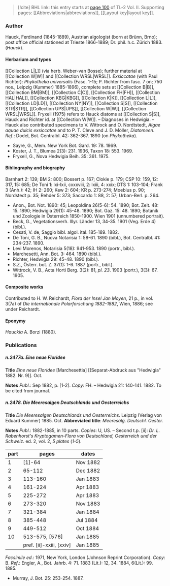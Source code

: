 > [!cite] BHL link: this entry starts at [page 100](https://www.biodiversitylibrary.org/item/103253#page/126/mode/1up) of TL-2 Vol. II.
> Supporting pages: [[Abbreviations|abbreviations]], [[Layout key|layout key]].

### Author

Hauck, Ferdinand (1845-1889), Austrian algologist (born at Brünn, Brno); post office official stationed at Trieste 1866-1889; Dr. phil. h.c. Zürich 1883. (*Hauck*).

#### Herbarium and types

[[Collection L|L]] (via herb. Weber-van Bosse); further material at [[Collection W|W]] and [[Collection WRSL|WRSL]]. *Exsiccatae* (with Paul Richter): *Phykotheka universalis* (Fasc. 1-15; P. Richter from fasc. 7 on; 750 nos., Leipzig (Kummer) 1885-1896), complete sets at [[Collection B|B]], [[Collection BM|BM]], [[Collection C|C]], [[Collection FH|FH]], [[Collection HAL|HAL]], [[Collection KBG|KBG]], [[Collection K|K]], [[Collection L|L]], [[Collection LD|LD]], [[Collection NY|NY]], [[Collection S|S]], [[Collection STR|STR]], [[Collection UPS|UPS]], [[Collection W|W]], [[Collection WRSL|WRSL]]. Fryxell (1975) refers to Hauck diatoms at [[Collection S|S]], Hauck and Richter id. at [[Collection W|W]]. – Diagnoses in Hedwigia. – Hauck also contributed specimens to V. Wittrock and O. Nordtstedt, *Algae aquae dulcis exsiccatae* and to P. T. Cleve and J. D. Möller, *Diatomeen*.
*Ref*.: Dodel, Bot. Centralbl. 42: 362-367. 1890 (on *Phykotheka*).
- Sayre, G., Mem. New York Bot. Gard. 19: 78. 1969.
- Koster, J. T., Blumea 2(3): 231. 1936, Taxon 18: 553. 1969.
- Fryxell, G., Nova Hedwigia Beih. 35: 361. 1975.

#### Bibliography and biography

Barnhart 2: 139; BM 2: 800; Bossert p. 167; Clokie p. 179; CSP 10: 159, 12: 317, 15: 685; De Toni 1: lxi-lxii, cxxxviii, 2: lxiii, 4: xxix; DTS 1: 103-104; Frank 3 (Anh.): 42; IH 2: 260; Kew 2: 604; KR p. 273-274; Moebius p. 90; Nordstedt p. 35; Rehder 5: 373; Saccardo 1: 88, 2: 57; Urban-Berl. p. 264.
- Anon., Bot. Not. 1890: 45; Leopoldina 26(5-6): 54. 1890; Bot. Zeit. 48: 15. 1890; Hedwigia 29(1): 45-48. 1890; Bot. Gaz. 15: 48. 1890; Botanik und Zoologie in Österreich 1850-1900. Wien 1901 (unnumbered portrait).
- Beck, G., Vegetationsverh. Illyr. Länder 13, 34-35. 1901 (Veg. Erde 4) (bibl.).
- Cesati, V. de, Saggio bibl. algol. ital. 185-189. 1882.
- De Toni, G. B., Nuova Notarisia 1: 58-61. 1890 (bibl.), Bot. Centralbl. 41: 234-237. 1890.
- Levi Morenos, Notarisia 5(18): 941-953. 1890 (portr., bibl.).
- Marchesetti, Ann. Bot. 3: 464. 1890 (bibl.).
- Richter, Hedwigia 29: 45-48. 1890 (bibl.).
- S.Z., Österr. bot. Z. 37(1): 1-6. 1887 (portr., bibl.).
- Wittrock, V. B., Acta Horti Berg. 3(2): 81, *pl. 23*. 1903 (portr.), 3(3): 67. 1905.

#### Composite works

Contributed to H. W. Reichardt, *Flora der Insel Jan Moyen*, 21 p., in vol. 3(7a) of *Die internationale Polarforschung 1882-1882*, Wien, 1886; see under Reichardt.

#### Eponymy

*Hauckia* A. Borzi (1880).

### Publications

##### n.2477a. Eine neue Floridee

**Title**
*Eine neue Floridee* \[Marchesettia\] \[(Separat-Abdruck aus "Hedwigia" 1882. Nr. 9)\]. Oct.

**Notes**
*Publ*.: Sep 1882, p. \[1-2\]. *Copy*: FH. – Hedwigia 21: 140-141. 1882. To be cited from journal.

##### n.2478. Die Meeresalgen Deutschlands und Oesterreichs

**Title**
*Die Meeresalgen Deutschlands und Oesterreichs*. Leipzig (Verlag von Eduard Kummer) 1885. Oct.
**Abbreviated title**: *Meeresalg. Deutschl. Oester.*

**Notes**
*Publ*.: 1882-1885, in 10 parts. *Copies*: U, US. – Second t.p. \[ii\]: *Dr. L. Rabenhorst's Kryptogamen-Flora von Deutschland, Oesterreich und der Schweiz*. ed. 2, vol. 2, *5 plates* (*1-5*).

|part	|pages	|dates	|
|---	|---	|---	|
|1	|\[1\]-64	|Nov 1882	
|2	|65-112	|Dec 1882	
|3	|113-160	|Jan 1883	
|4	|161-224	|Apr 1883	
|5	|225-272	|Apr 1883	
|6	|273-320	|Nov 1883|
|7	|321-384	|Jan 1884|
|8	|385-448	|Jul 1884|
|9	|449-512	|Oct 1884|
|10	|513-575, \[576\]	|Jan 1885|
|	|pref. \[ii\]-xxiii, \[xxiv\]	|Jan 1885|

*Facsimile ed*.: 1971, New York, London (Johnson Reprint Corporation). *Copy*: B.
*Ref*.: Engler, A., Bot. Jahrb. 4: 71. 1883 (Lit.): 12, 34. 1884, 6(Lit.): 99. 1885.
- Murray, J. Bot. 25: 253-254. 1887.

